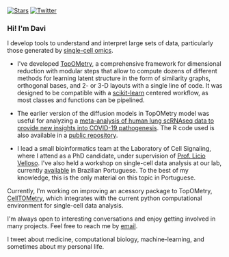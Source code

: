 [![Stars](https://img.shields.io/github/stars/davisidarta?style=social)](https://github.com/davisidarta/davisidarta)
[![Twitter](https://img.shields.io/twitter/url/https/twitter.com/DaviSidarta.svg?label=Follow%20%40davisidarta&style=social)](https://twitter.com/davisidarta)

### Hi! I'm Davi

I develop tools to understand and interpret large sets of data, particularly those generated by [single-cell omics](https://en.wikipedia.org/wiki/Single-cell_analysis). 

-  I've developed [TopOMetry](https://topometry.readthedocs.io/en/latest/), a comprehensive framework for dimensional reduction with modular steps that allow to compute dozens of different methods for learning latent structure in the form of similarity graphs, orthogonal bases, and 2- or 3-D layouts with a single line of code. It was designed to be compatible with a [scikit-learn](https://scikit-learn.org/stable/index.html) centered workflow, as most classes and functions can be pipelined. 
  
-  The earlier version of the diffusion models in TopOMetry  model was useful for analyzing a [meta-analysis of human lung scRNAseq data to provide new insights into COVID-19 pathogenesis](https://doi.org/10.1038/s41598-020-76488-2). The R code used is also available in a [public repository](https://github.com/davisidarta/humanlung).

-  I lead a small bioinformatics team at the Laboratory of Cell Signaling, where I attend as a PhD candidate, under supervision of [Prof. Licio Velloso](https://scholar.google.com/citations?user=DKuRdBsAAAAJ&hl=pt-BR). I've also held a workshop on single-cell data analysis at our lab, currently [available](https://github.com/OCRC/TreinamentoSingleCell) in Brazilian Portuguese. To the best of my knowledge, this is the only material on this topic in Portuguese.

Currently, I'm working on improving an acessory package to TopOMetry, [CellTOMetry](), which integrates with the current python computational environment for single-cell data analysis. 

I'm always open to interesting conversations and enjoy getting involved in many projects. Feel free to reach me by [email](mailto:davisidarta@fcm.unicamp.br). 


I tweet about medicine, computational biology, machine-learning, and sometimes about my personal life.    



<!--
**davisidarta/davisidarta** is a ✨ _special_ ✨ repository because its `README.md` (this file) appears on your GitHub profile.

